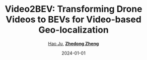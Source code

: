 ---
title: "Video2BEV: Transforming Drone Videos to BEVs for Video-based Geo-localization"
collection: publications
permalink: /publication/Video2BE2024
date: 2024-01-01
doi: 
keywords: visual geo-localization, 
venue: 'arXiv:2411.13610'
author: '<a href="https://zdzheng.xyz/authors/Hao-Ju" class="author">Hao Ju</a>, <strong><a href="https://zdzheng.xyz/authors/Zhedong-Zheng" class="author">Zhedong Zheng</a></strong>'
sqlauthor: '{"@type": "Person","name": "Hao Ju"}, {"@type": "Person","name": "Zhedong Zheng"}'
citation: ' Hao Ju,  Zhedong Zheng, &quot;Video2BEV: Transforming Drone Videos to BEVs for Video-based Geo-localization.&quot; arXiv:2411.13610, 2024.'
pub_year: '2024'
bib: >
    @inproceedings{ju2024video2bev,<br>author = "Ju, Hao and Zheng, Zhedong",<br>title = "Video2BEV: Transforming Drone Videos to BEVs for Video-based Geo-localization",<br>booktitle = "arXiv:2411.13610",<br>year = "2024"
    }

---